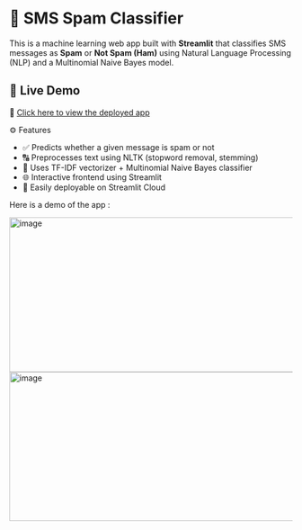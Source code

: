 # 📩 SMS Spam Classifier

This is a machine learning web app built with **Streamlit** that classifies SMS messages as **Spam** or **Not Spam (Ham)** using Natural Language Processing (NLP) and
a Multinomial Naive Bayes model.

## 🚀 Live Demo

🔗 [Click here to view the deployed app](https://sms-spam-classifier-app-rk29.streamlit.app/) 

⚙️ Features
- ✅ Predicts whether a given message is spam or not
- 🔠 Preprocesses text using NLTK (stopword removal, stemming)
- 🧠 Uses TF-IDF vectorizer + Multinomial Naive Bayes classifier
- 🌐 Interactive frontend using Streamlit
- 💾 Easily deployable on Streamlit Cloud

Here is a demo of the app :


<img width="611" height="275" alt="image" src="https://github.com/user-attachments/assets/d00e51dd-16c8-4b35-97fb-69b77c4e2087" />
<img width="603" height="265" alt="image" src="https://github.com/user-attachments/assets/0659d87e-aef3-4a23-a8df-df5b2ac9cdba" />
